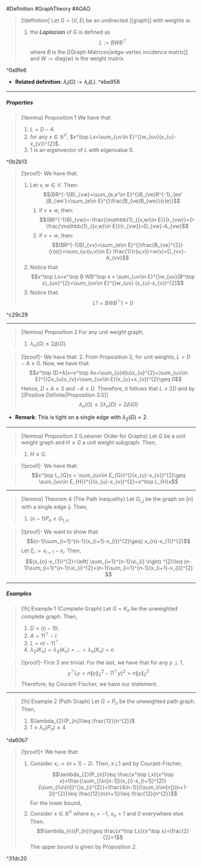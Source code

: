#Definition #GraphTheory #AGAO 

> [!definition]
> Let $G=(V,E)$ be an undirected [[graph]] with weights $w$.
> 1. the ***Laplacian*** of $G$ is defined as $$L:=BWB^\top$$ where $B$ is the [[Graph Matrices|edge-vertex incidence matrix]] and $W:= \text{diag}(w)$ is the weight matrix.

^0a9fe6

- **Related definition**: $\lambda_{i}(G):= \lambda_{i}(L)$. ^ebe958
---
##### Properties
> [!lemma] Proposition 1
> We have that:
> 1. $L=D-A$.
> 2. for any $x\in \mathbb{R}^V$, $x^\top Lx=\sum_{uv\in E}^{}w_{uv}(x_{u}-x_{v})^{2}$.
> 3. $1$ is an eigenvector of $L$ with eigenvalue $0$.

^0b2b13

> [!proof]-
> We have that:
> 1. Let $v,w\in V$. Then: $$(BR^{-1}B)_{vw}=\sum_{e,e'\in E}^{}B_{ve}R^{-1}_{ee' }B_{we'}=\sum_{e\in E}^{}\frac{B_{ve}B_{we}}{r(e)}$$
>    1. if $v\neq w$, then: $$(BR^{-1}B)_{vw}=-\frac{\mathbb{1}_{(v,w)\in E}}{r_{vw}}=0-\frac{\mathbb{1}_{(v,w)\in E}}{r_{vw}}=D_{vw}-A_{vw}$$
>    2. if $v=w$, then: $$(BR^{-1}B)_{vv}=\sum_{e\in E}^{}\frac{B_{ve}^{2}}{r(e)}=\sum_{u:(u,v)\in E} \frac{1}{r(u,v)}=w(v)=D_{vv}-A_{vv}$$
> 2. Notice that: $$x^\top Lx=x^\top B WB^\top x = \sum_{uv\in E}^{}w_{uv}(B^\top x)_{uv}^{2}=\sum_{uv\in E}^{}w_{uv} (x_{u}-x_{v})^{2}$$
> 3. Notice that: $$L1= BWB^\top 1= 0$$

^c29c29

---
> [!lemma] Proposition 2
> For any unit weight graph, 
> 1. $\lambda_{n}(G)\leq 2 \Delta(G)$.

> [!proof]-
> We have that: 
> 2. From Proposition 2, for unit weights, $L=D-A\geq 0$. Now, we have that: $$x^\top (D+A)x=x^\top Ax=\sum_{u}d(u)x_{u}^{2}+\sum_{uv\in E}^{}2x_{u}x_{v}=\sum_{uv\in E}(x_{u}+x_{v})^{2}\geq 0$$Hence, $D+A\geq 0$ and $-A\leq D$. Therefore, it follows that $L\leq 2D$ and by [[Positive Definite|Proposition 3.5]] $$\lambda_{n}(G)\leq 2\lambda_{n}(D)=2\Delta(G)$$
- **Remark**: This is tight on a single edge with $\lambda_{2}(G)=2$. 
---
> [!lemma] Proposition 3 (Loewner Order for Graphs)
> Let $G$ be a unit weight graph and $H\leq G$ a unit weight subgraph. Then, 
> 1. $H\leq G$. 

> [!proof]-
> We have that: $$x^\top L_{G}x = \sum_{uv\in E_{G}}^{}(x_{u}-x_{v})^{2}\geq  \sum_{uv\in E_{H}}^{}(x_{u}-x_{v})^{2}=x^\top L_{H}x$$

---
> [!lemma] Theorem 4 (The Path Inequality)
> Let $G_{i,j}$ be the graph on $[n]$ with a single edge $ij$. Then, 
> 1. $(n-1)P_{n}\geq G_{1,n}$

> [!proof]-
> We want to show that: $$(n-1)\sum_{i=1}^{n-1}(x_{i+1}-x_{i})^{2}\geq( x_{n}-x_{1})^{2}$$Let $\xi_{i}:= x_{i+1}-x_{i}$. Then, $$(x_{n}-x_{1})^{2}=\left( \sum_{i=1}^{n-1}\xi_{i} \right) ^{2}\leq (n-1)\sum_{i=1}^{n-1}\xi_{i}^{2}=(n-1)\sum_{i=1}^{n-1}(x_{i+1}-x_{i})^{2} $$
---
##### Examples
> [!h] Example 1 (Complete Graph)
> Let $G=K_{n}$ be the unweighted complete graph. Then, 
> 1. $D=(n-1)I$.
> 2. $A=1 1^\top - I$.
> 3. $L=nI-11^\top$.
> 4. $\lambda_{2}(K_{n})=\lambda_{3}(K_{n})=\dots=\lambda_{n}(K_{n})= n$

> [!proof]-
> First 3 are trivial. For the last, we have that for any $y\  \bot\  1$, $$y^\top L y=n\|y\|^{2}_{2}-(1^\top y)^{2}=n\|y\|^{2}_{2}$$Therefore, by Courant-Fischer, we have our statement.

---
> [!h] Example 2 (Path Graph)
> Let $G=P_{n}$ be the unweighted path graph. Then, 
> 1. $\lambda_{2}(P_{n})\leq \frac{12}{n^{2}}$
> 2. $1\leq \lambda_{n}(P_{n})\leq 4$

^da60b7

> [!proof]+
> We have that:
> 1. Consider $x_{i}:=(n+1)-2i$. Then, $x\bot 1$ and by Courant-Fischer, $$\lambda_{2}(P_{n})\leq \frac{x^\top Lx}{x^\top x}=\frac{\sum_{i\in[n-1]}(x_{i}-x_{i+1})^{2}}{\sum_{i\in[n]}^{}x_{i}^{2}}=\frac{4(n-1)}{\sum_{i\in[n]}(n+1-2i)^{2}}\leq \frac{12}{n(n+1)}\leq \frac{12}{n^{2}}$$For the lower bound, $$$$
> 2. Consider $x\in\mathbb{R}^V$ where $x_{1}=-1$, $x_{n}=1$ and 0 everywhere else. Then, $$\lambda_{n}(P_{n})\geq \frac{x^\top Lx}{x^\top x}=\frac{2}{2}=1$$The upper bound is given by Proposition 2.

^31dc20


